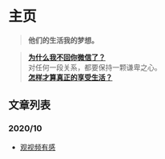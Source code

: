 # 主页

> **他们的生活我的梦想。**

> [**为什么我不回你微信了？**](https://zhuanlan.zhihu.com/p/77330685)  
> 对任何一段关系，都要保持一颗谦卑之心。  
> [**怎样才算真正的享受生活？**](https://www.zhihu.com/question/41199757/answer/1601295021)

## 文章列表

### 2020/10

- [观视频有感](/posts/2020/10/23观视频有感.md)